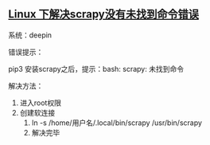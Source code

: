 ## [Linux 下解决scrapy没有未找到命令错误](https://www.cnblogs.com/wtil/p/11853465.html)

系统：deepin

错误提示：

pip3 安装scrapy之后，提示：bash: scrapy: 未找到命令

解决方法：

1. 进入root权限
2. 创建软连接
   1. ln -s /home/用户名/.local/bin/scrapy /usr/bin/scrapy
   2. 解决完毕